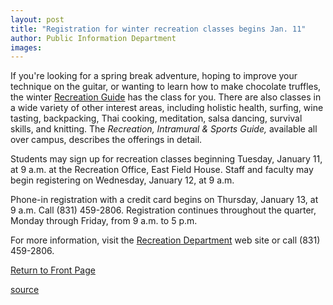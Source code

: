 ```yaml
---
layout: post
title: "Registration for winter recreation classes begins Jan. 11"
author: Public Information Department
images:
---
```


If you're looking for a spring break adventure, hoping to improve your technique on the guitar, or wanting to learn how to make chocolate truffles, the winter [Recreation Guide][1] has the class for you. There are also classes in a wide variety of other interest areas, including holistic health, surfing, wine tasting, backpacking, Thai cooking, meditation, salsa dancing, survival skills, and knitting. The _Recreation, Intramural & Sports Guide,_ available all over campus, describes the offerings in detail.

Students may sign up for recreation classes beginning Tuesday, January 11, at 9 a.m. at the Recreation Office, East Field House. Staff and faculty may begin registering on Wednesday, January 12, at 9 a.m.

Phone-in registration with a credit card begins on Thursday, January 13, at 9 a.m. Call (831) 459-2806. Registration continues throughout the quarter, Monday through Friday, from 9 a.m. to 5 p.m.

For more information, visit the [Recreation Department][2] web site or call (831) 459-2806.  

  

[Return to Front Page][3]

[1]: http://www2.ucsc.edu/opers/rec/recreation.htm
[2]: http://www2.ucsc.edu/opers/rec/
[3]: http://currents.ucsc.edu/

[source](http://www1.ucsc.edu/currents/04-05/01-10/brief-recreation.asp "Permalink to brief-recreation")
